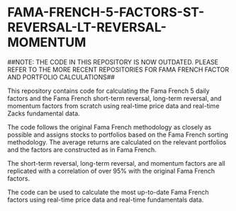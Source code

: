 # FAMA-FRENCH-5-FACTORS-ST-REVERSAL-LT-REVERSAL-MOMENTUM

##NOTE: THE CODE IN THIS REPOSITORY IS NOW OUTDATED. PLEASE REFER TO THE MORE RECENT REPOSITORIES FOR FAMA FRENCH FACTOR AND PORTFOLIO CALCULATIONS##


This repository contains code for calculating the Fama French 5 daily factors and the Fama French short-term reversal, long-term reversal, and momentum factors from scratch using real-time price data and real-time Zacks fundamental data. 

The code follows the original Fama French methodology as closely as possible and assigns stocks to portfolios based on the Fama French sorting methodology. The average returns are calculated on the relevant portfolios and the factors are constructed as in Fama French. 

The short-term reversal, long-term reversal, and momentum factors are all replicated with a correlation of over 95% with the original Fama French factors.

The code can be used to calculate the most up-to-date Fama French factors using real-time price data and real-time fundamentals data.

